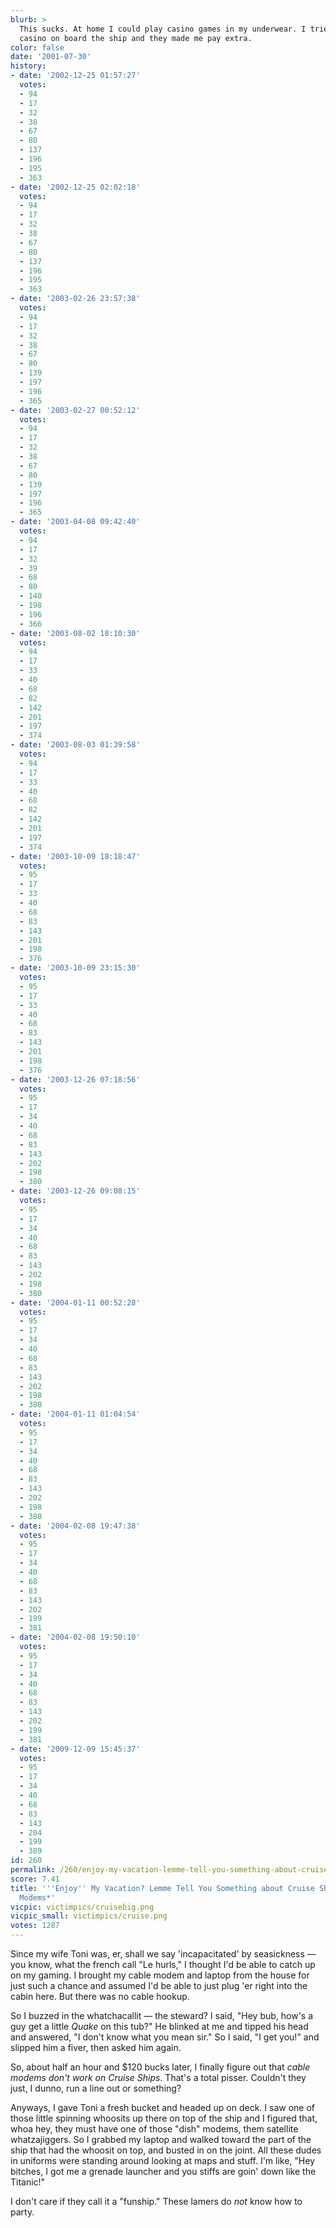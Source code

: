 ```yaml
---
blurb: >
  This sucks. At home I could play casino games in my underwear. I tried that in the
  casino on board the ship and they made me pay extra.
color: false
date: '2001-07-30'
history:
- date: '2002-12-25 01:57:27'
  votes:
  - 94
  - 17
  - 32
  - 38
  - 67
  - 80
  - 137
  - 196
  - 195
  - 363
- date: '2002-12-25 02:02:18'
  votes:
  - 94
  - 17
  - 32
  - 38
  - 67
  - 80
  - 137
  - 196
  - 195
  - 363
- date: '2003-02-26 23:57:38'
  votes:
  - 94
  - 17
  - 32
  - 38
  - 67
  - 80
  - 139
  - 197
  - 196
  - 365
- date: '2003-02-27 00:52:12'
  votes:
  - 94
  - 17
  - 32
  - 38
  - 67
  - 80
  - 139
  - 197
  - 196
  - 365
- date: '2003-04-08 09:42:40'
  votes:
  - 94
  - 17
  - 32
  - 39
  - 68
  - 80
  - 140
  - 198
  - 196
  - 366
- date: '2003-08-02 18:10:30'
  votes:
  - 94
  - 17
  - 33
  - 40
  - 68
  - 82
  - 142
  - 201
  - 197
  - 374
- date: '2003-08-03 01:39:58'
  votes:
  - 94
  - 17
  - 33
  - 40
  - 68
  - 82
  - 142
  - 201
  - 197
  - 374
- date: '2003-10-09 18:18:47'
  votes:
  - 95
  - 17
  - 33
  - 40
  - 68
  - 83
  - 143
  - 201
  - 198
  - 376
- date: '2003-10-09 23:15:30'
  votes:
  - 95
  - 17
  - 33
  - 40
  - 68
  - 83
  - 143
  - 201
  - 198
  - 376
- date: '2003-12-26 07:18:56'
  votes:
  - 95
  - 17
  - 34
  - 40
  - 68
  - 83
  - 143
  - 202
  - 198
  - 380
- date: '2003-12-26 09:08:15'
  votes:
  - 95
  - 17
  - 34
  - 40
  - 68
  - 83
  - 143
  - 202
  - 198
  - 380
- date: '2004-01-11 00:52:28'
  votes:
  - 95
  - 17
  - 34
  - 40
  - 68
  - 83
  - 143
  - 202
  - 198
  - 380
- date: '2004-01-11 01:04:54'
  votes:
  - 95
  - 17
  - 34
  - 40
  - 68
  - 83
  - 143
  - 202
  - 198
  - 380
- date: '2004-02-08 19:47:38'
  votes:
  - 95
  - 17
  - 34
  - 40
  - 68
  - 83
  - 143
  - 202
  - 199
  - 381
- date: '2004-02-08 19:50:10'
  votes:
  - 95
  - 17
  - 34
  - 40
  - 68
  - 83
  - 143
  - 202
  - 199
  - 381
- date: '2009-12-09 15:45:37'
  votes:
  - 95
  - 17
  - 34
  - 40
  - 68
  - 83
  - 143
  - 204
  - 199
  - 389
id: 260
permalink: /260/enjoy-my-vacation-lemme-tell-you-something-about-cruise-ships-no-cable-modems/
score: 7.41
title: '''Enjoy'' My Vacation? Lemme Tell You Something about Cruise Ships: *No Cable
  Modems*'
vicpic: victimpics/cruisebig.png
vicpic_small: victimpics/cruise.png
votes: 1287
---
```


Since my wife Toni was, er, shall we say 'incapacitated' by seasickness
— you know, what the french call "Le hurls," I thought I'd be able to
catch up on my gaming. I brought my cable modem and laptop from the
house for just such a chance and assumed I'd be able to just plug 'er
right into the cabin here. But there was no cable hookup.

So I buzzed in the whatchacallit — the steward? I said, "Hey bub, how's
a guy get a little *Quake* on this tub?" He blinked at me and tipped his
head and answered, "I don't know what you mean sir." So I said, "I get
you!" and slipped him a fiver, then asked him again.

So, about half an hour and $120 bucks later, I finally figure out that
*cable modems don't work on Cruise Ships*. That's a total pisser.
Couldn't they just, I dunno, run a line out or something?

Anyways, I gave Toni a fresh bucket and headed up on deck. I saw one of
those little spinning whoosits up there on top of the ship and I figured
that, whoa hey, they must have one of those "dish" modems, them
satellite whatzajiggers. So I grabbed my laptop and walked toward the
part of the ship that had the whoosit on top, and busted in on the
joint. All these dudes in uniforms were standing around looking at maps
and stuff. I'm like, "Hey bitches, I got me a grenade launcher and you
stiffs are goin' down like the Titanic!"

I don't care if they call it a "funship." These lamers do *not* know how
to party.